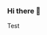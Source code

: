 ### Hi there 👋
Test

<!--
**FilipK00/FilipK00** is a ✨ _special_ ✨ repository because its `README.md` (this file) appears on your GitHub profile.

<h1>Here are some ideas to get you started:</h1>

- 🔭 I’m currently working on ...
- 🌱 I’m currently learning ...
- 👯 I’m looking to collaborate on ...
- 🤔 I’m looking for help with ...
- 💬 Ask me about ...
- 📫 How to reach me: ...
- 😄 Pronouns: ...

- ⚡ Fun fact: ...
-->
